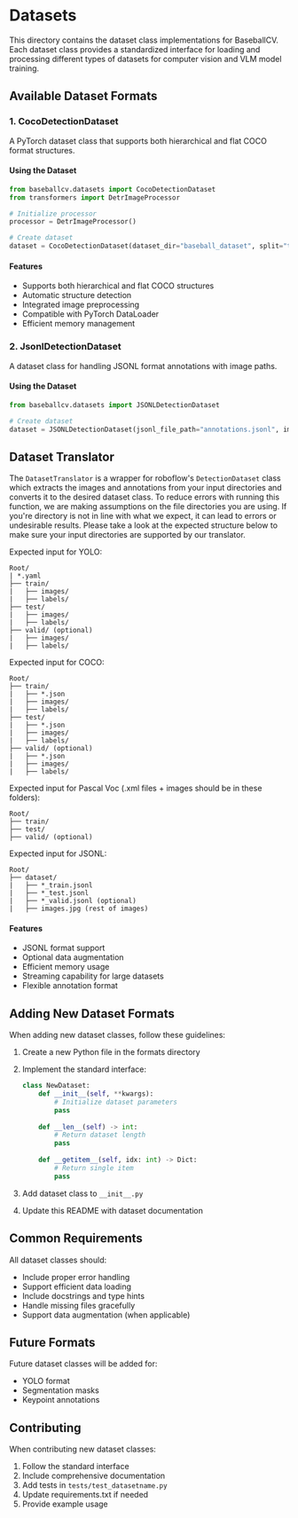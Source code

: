 # Datasets

This directory contains the dataset class implementations for BaseballCV. Each dataset class provides a standardized interface for loading and processing different types of datasets for computer vision and VLM model training.

## Available Dataset Formats

### 1. CocoDetectionDataset
A PyTorch dataset class that supports both hierarchical and flat COCO format structures.

#### Using the Dataset

```python
from baseballcv.datasets import CocoDetectionDataset
from transformers import DetrImageProcessor

# Initialize processor
processor = DetrImageProcessor()

# Create dataset
dataset = CocoDetectionDataset(dataset_dir="baseball_dataset", split="train", processor=processor)
```

#### Features
- Supports both hierarchical and flat COCO structures
- Automatic structure detection
- Integrated image preprocessing
- Compatible with PyTorch DataLoader
- Efficient memory management

### 2. JsonlDetectionDataset
A dataset class for handling JSONL format annotations with image paths.

#### Using the Dataset

```python
from baseballcv.datasets import JSONLDetectionDataset

# Create dataset
dataset = JSONLDetectionDataset(jsonl_file_path="annotations.jsonl", image_directory_path="images/", augment=True)
```

## Dataset Translator
The `DatasetTranslator` is a wrapper for roboflow's `DetectionDataset` class which extracts the images and annotations from your input directories and converts it to the desired dataset class. To reduce errors with running this function, we are making assumptions on the file directories you are using. If you're directory is not in line with what we expect, it can lead to errors or undesirable results. Please take a look at the expected structure below to make sure your input directories are supported by our translator. 

Expected input for YOLO:
```
Root/
| *.yaml
├── train/
|   ├── images/
|   ├── labels/
├── test/
|   ├── images/
|   ├── labels/
├── valid/ (optional)
|   ├── images/
|   ├── labels/
```

Expected input for COCO:
```
Root/
├── train/
|   ├── *.json
|   ├── images/
|   ├── labels/
├── test/
|   ├── *.json
|   ├── images/
|   ├── labels/
├── valid/ (optional)
|   ├── *.json
|   ├── images/
|   ├── labels/
```

Expected input for Pascal Voc (.xml files + images should be in these folders):
```
Root/
├── train/
├── test/
├── valid/ (optional)
```

Expected input for JSONL:
```
Root/
├── dataset/
|   ├── *_train.jsonl
|   ├── *_test.jsonl
|   ├── *_valid.jsonl (optional)
|   ├── images.jpg (rest of images)
```

#### Features
- JSONL format support
- Optional data augmentation
- Efficient memory usage
- Streaming capability for large datasets
- Flexible annotation format

## Adding New Dataset Formats

When adding new dataset classes, follow these guidelines:

1. Create a new Python file in the formats directory
2. Implement the standard interface:
   ```python
   class NewDataset:
       def __init__(self, **kwargs):
           # Initialize dataset parameters
           pass
           
       def __len__(self) -> int:
           # Return dataset length
           pass
           
       def __getitem__(self, idx: int) -> Dict:
           # Return single item
           pass
   ```

3. Add dataset class to `__init__.py`
4. Update this README with dataset documentation

## Common Requirements

All dataset classes should:
- Include proper error handling
- Support efficient data loading
- Include docstrings and type hints
- Handle missing files gracefully
- Support data augmentation (when applicable)

## Future Formats
Future dataset classes will be added for:
- YOLO format
- Segmentation masks
- Keypoint annotations

## Contributing

When contributing new dataset classes:
1. Follow the standard interface
2. Include comprehensive documentation
3. Add tests in `tests/test_datasetname.py`
4. Update requirements.txt if needed
5. Provide example usage
